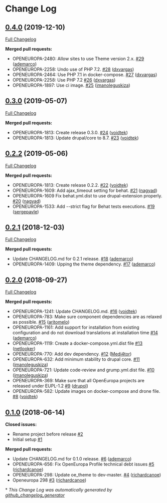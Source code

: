# Change Log

## [0.4.0](https://github.com/openeuropa/oe_profile/tree/0.4.0) (2019-12-10)
[Full Changelog](https://github.com/openeuropa/oe_profile/compare/0.3.0...0.4.0)

**Merged pull requests:**

- OPENEUROPA-2480: Allow sites to use Theme version 2.x. [\#29](https://github.com/openeuropa/oe_profile/pull/29) ([ademarco](https://github.com/ademarco))
- OPENEUROPA-2258: Undo use of PHP 7.2. [\#28](https://github.com/openeuropa/oe_profile/pull/28) ([dxvargas](https://github.com/dxvargas))
- OPENEUROPA-2464: Use PHP 7.1 in docker-compose. [\#27](https://github.com/openeuropa/oe_profile/pull/27) ([dxvargas](https://github.com/dxvargas))
- OPENEUROPA-2258: Use PHP 7.2 [\#26](https://github.com/openeuropa/oe_profile/pull/26) ([dxvargas](https://github.com/dxvargas))
- OPENEUROPA-1897: Use ci image. [\#25](https://github.com/openeuropa/oe_profile/pull/25) ([imanoleguskiza](https://github.com/imanoleguskiza))

## [0.3.0](https://github.com/openeuropa/oe_profile/tree/0.3.0) (2019-05-07)
[Full Changelog](https://github.com/openeuropa/oe_profile/compare/0.2.2...0.3.0)

**Merged pull requests:**

- OPENEUROPA-1813: Create release 0.3.0. [\#24](https://github.com/openeuropa/oe_profile/pull/24) ([voidtek](https://github.com/voidtek))
- OPENEUROPA-1813: Update drupal/core to 8.7. [\#23](https://github.com/openeuropa/oe_profile/pull/23) ([voidtek](https://github.com/voidtek))

## [0.2.2](https://github.com/openeuropa/oe_profile/tree/0.2.2) (2019-05-06)
[Full Changelog](https://github.com/openeuropa/oe_profile/compare/0.2.1...0.2.2)

**Merged pull requests:**

- OPENEUROPA-1813: Create release 0.2.2. [\#22](https://github.com/openeuropa/oe_profile/pull/22) ([voidtek](https://github.com/voidtek))
- OPENEUROPA-1609: Add ajax\_timeout setting for behat. [\#21](https://github.com/openeuropa/oe_profile/pull/21) ([nagyad](https://github.com/nagyad))
- OPENEUROPA-1609 Fix behat.yml.dist to use drupal-extension properly. [\#20](https://github.com/openeuropa/oe_profile/pull/20) ([nagyad](https://github.com/nagyad))
- OPENEUROPA-1533: Add --strict flag for Behat tests executions. [\#19](https://github.com/openeuropa/oe_profile/pull/19) ([sergepavle](https://github.com/sergepavle))

## [0.2.1](https://github.com/openeuropa/oe_profile/tree/0.2.1) (2018-12-03)
[Full Changelog](https://github.com/openeuropa/oe_profile/compare/0.2.0...0.2.1)

**Merged pull requests:**

- Update CHANGELOG.md for 0.2.1 release. [\#18](https://github.com/openeuropa/oe_profile/pull/18) ([ademarco](https://github.com/ademarco))
- OPENEUROPA-1409: Upping the theme dependency. [\#17](https://github.com/openeuropa/oe_profile/pull/17) ([ademarco](https://github.com/ademarco))

## [0.2.0](https://github.com/openeuropa/oe_profile/tree/0.2.0) (2018-09-27)
[Full Changelog](https://github.com/openeuropa/oe_profile/compare/0.1.0...0.2.0)

**Merged pull requests:**

- OPENEUROPA-1241: Update CHANGELOG.md. [\#16](https://github.com/openeuropa/oe_profile/pull/16) ([voidtek](https://github.com/voidtek))
- OPENEUROPA-783: Make sure component dependencies are as relaxed as possible. [\#15](https://github.com/openeuropa/oe_profile/pull/15) ([aritomelo](https://github.com/aritomelo))
- OPENEUROPA-1161: Add support for installation from existing configuration and do not download translations at installation time [\#14](https://github.com/openeuropa/oe_profile/pull/14) ([ademarco](https://github.com/ademarco))
- OPENEUROPA-1119: Create a docker-compose.yml.dist file [\#13](https://github.com/openeuropa/oe_profile/pull/13) ([netlooker](https://github.com/netlooker))
- OPENEUROPA-770: Add dev dependency. [\#12](https://github.com/openeuropa/oe_profile/pull/12) ([Medi4tor](https://github.com/Medi4tor))
- OPENEUROPA-632: Add minimum stability to drupal core. [\#11](https://github.com/openeuropa/oe_profile/pull/11) ([imanoleguskiza](https://github.com/imanoleguskiza))
- OPENEUROPA-721: Update code-review and grump.yml.dist file. [\#10](https://github.com/openeuropa/oe_profile/pull/10) ([imanoleguskiza](https://github.com/imanoleguskiza))
- OPENEUROPA-369: Make sure that all OpenEuropa projects are released under EUPL-1.2 [\#9](https://github.com/openeuropa/oe_profile/pull/9) ([drupol](https://github.com/drupol))
- OPENEUROPA-582: Update images on docker-compose and drone file. [\#8](https://github.com/openeuropa/oe_profile/pull/8) ([voidtek](https://github.com/voidtek))

## [0.1.0](https://github.com/openeuropa/oe_profile/tree/0.1.0) (2018-06-14)
**Closed issues:**

- Rename project before release [\#2](https://github.com/openeuropa/oe_profile/issues/2)
- Initial setup [\#1](https://github.com/openeuropa/oe_profile/issues/1)

**Merged pull requests:**

- Update CHANGELOG.md for 0.1.0 release. [\#6](https://github.com/openeuropa/oe_profile/pull/6) ([ademarco](https://github.com/ademarco))
- OPENEUROPA-656: Fix OpenEuropa Profile technical debt issues	 [\#5](https://github.com/openeuropa/oe_profile/pull/5) ([richardcanoe](https://github.com/richardcanoe))
- OPENEUROPA-298: Update oe\_theme to dev-master. [\#4](https://github.com/openeuropa/oe_profile/pull/4) ([richardcanoe](https://github.com/richardcanoe))
- Openeuropa 298 [\#3](https://github.com/openeuropa/oe_profile/pull/3) ([richardcanoe](https://github.com/richardcanoe))



\* *This Change Log was automatically generated by [github_changelog_generator](https://github.com/skywinder/Github-Changelog-Generator)*